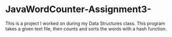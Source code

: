# JavaWordCounter-Assignment3-
This is a project I worked on during my Data Structures class. This program takes a given text file, then counts and sorts the words with a hash function. 

